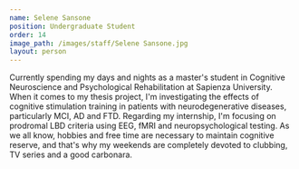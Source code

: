 ```yaml
---
name: Selene Sansone
position: Undergraduate Student
order: 14
image_path: /images/staff/Selene Sansone.jpg
layout: person
---
```

Currently spending my days and nights as a master's student in Cognitive Neuroscience and Psychological Rehabilitation at Sapienza University.  When it comes to my thesis project, I'm investigating the effects of cognitive stimulation training in patients with neurodegenerative diseases, particularly MCI, AD and FTD. Regarding my internship, I'm focusing on prodromal LBD criteria using EEG, fMRI and neuropsychological testing. As we all know, hobbies and free time are necessary to maintain cognitive reserve, and that's why my weekends are completely devoted to clubbing, TV series and a good carbonara.
